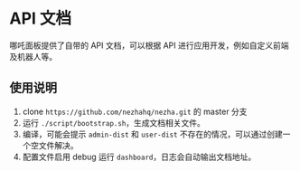 # API 文档

哪吒面板提供了自带的 API 文档，可以根据 API 进行应用开发，例如自定义前端及机器人等。

## 使用说明

1. clone `https://github.com/nezhahq/nezha.git` 的 master 分支
2. 运行 `./script/bootstrap.sh`，生成文档相关文件。
3. 编译，可能会提示 `admin-dist` 和 `user-dist` 不存在的情况，可以通过创建一个空文件解决。
4. 配置文件启用 debug 运行 `dashboard`，日志会自动输出文档地址。
